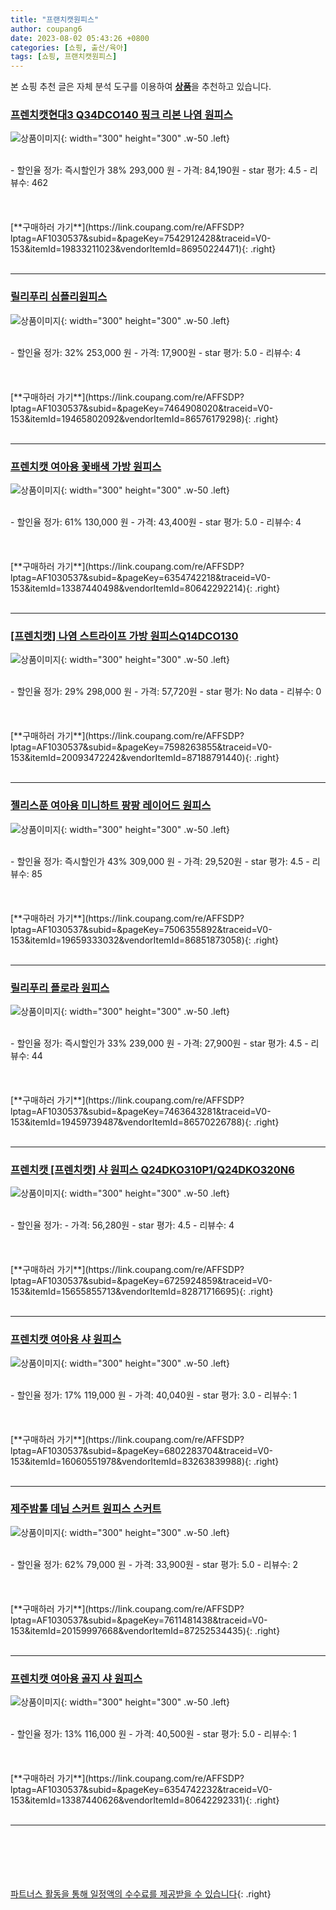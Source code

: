 ```yaml
---
title: "프랜치캣원피스"
author: coupang6
date: 2023-08-02 05:43:26 +0800
categories: [쇼핑, 출산/육아]
tags: [쇼핑, 프랜치캣원피스]
---
```


본 쇼핑 추천 글은 자체 분석 도구를 이용하여 [**상품**](https://link.coupang.com/a/bao1ui)을 추천하고 있습니다.

### [프렌치캣현대3 Q34DCO140 핑크 리본 나염 원피스](https://link.coupang.com/re/AFFSDP?lptag=AF1030537&subid=&pageKey=7542912428&traceid=V0-153&itemId=19833211023&vendorItemId=86950224471)

![상품이미지](https://thumbnail9.coupangcdn.com/thumbnails/remote/230x230ex/image/vendor_inventory/52f1/1cddc904eef2327ba8ce03bd3e32555758ce000b0271ab8bf9bd43a396b9.JPG){: width="300" height="300" .w-50 .left}


<br>
- 할인율 정가: 즉시할인가 38%  293,000   원
- 가격: 84,190원
- star 평가: 4.5
- 리뷰수: 462
<br>
<br>
<br>
<br>
[**구매하러 가기**](https://link.coupang.com/re/AFFSDP?lptag=AF1030537&subid=&pageKey=7542912428&traceid=V0-153&itemId=19833211023&vendorItemId=86950224471){: .right}
<br>
<br>

---

### [릴리푸리 심플리원피스](https://link.coupang.com/re/AFFSDP?lptag=AF1030537&subid=&pageKey=7464908020&traceid=V0-153&itemId=19465802092&vendorItemId=86576179298)

![상품이미지](https://thumbnail8.coupangcdn.com/thumbnails/remote/230x230ex/image/vendor_inventory/a5c9/bbd6ed2078b94bf9224cd24bdd1ddf6db70c5364aef1dd5e851d6a6a35d0.jpg){: width="300" height="300" .w-50 .left}


<br>
- 할인율 정가: 32%  253,000   원
- 가격: 17,900원
- star 평가: 5.0
- 리뷰수: 4
<br>
<br>
<br>
<br>
[**구매하러 가기**](https://link.coupang.com/re/AFFSDP?lptag=AF1030537&subid=&pageKey=7464908020&traceid=V0-153&itemId=19465802092&vendorItemId=86576179298){: .right}
<br>
<br>

---

### [프렌치캣 여아용 꽃배색 가방 원피스](https://link.coupang.com/re/AFFSDP?lptag=AF1030537&subid=&pageKey=6354742218&traceid=V0-153&itemId=13387440498&vendorItemId=80642292214)

![상품이미지](https://thumbnail7.coupangcdn.com/thumbnails/remote/230x230ex/image/rs_quotation_api/k2j9wvea/83a99f74897b4de097d0d3e390188b83.jpg){: width="300" height="300" .w-50 .left}


<br>
- 할인율 정가: 61%  130,000   원
- 가격: 43,400원
- star 평가: 5.0
- 리뷰수: 4
<br>
<br>
<br>
<br>
[**구매하러 가기**](https://link.coupang.com/re/AFFSDP?lptag=AF1030537&subid=&pageKey=6354742218&traceid=V0-153&itemId=13387440498&vendorItemId=80642292214){: .right}
<br>
<br>

---

### [[프렌치캣] 나염 스트라이프 가방 원피스Q14DCO130](https://link.coupang.com/re/AFFSDP?lptag=AF1030537&subid=&pageKey=7598263855&traceid=V0-153&itemId=20093472242&vendorItemId=87188791440)

![상품이미지](https://thumbnail9.coupangcdn.com/thumbnails/remote/230x230ex/image/vendor_inventory/8109/57b4e97769c669e92d9b1af8396906c0a7616db6d48ecbc8cb97e5035caa.jpg){: width="300" height="300" .w-50 .left}


<br>
- 할인율 정가: 29%  298,000   원
- 가격: 57,720원
- star 평가: No data
- 리뷰수: 0
<br>
<br>
<br>
<br>
[**구매하러 가기**](https://link.coupang.com/re/AFFSDP?lptag=AF1030537&subid=&pageKey=7598263855&traceid=V0-153&itemId=20093472242&vendorItemId=87188791440){: .right}
<br>
<br>

---

### [젤리스푼 여아용 미니하트 팡팡 레이어드 원피스](https://link.coupang.com/re/AFFSDP?lptag=AF1030537&subid=&pageKey=7506355892&traceid=V0-153&itemId=19659333032&vendorItemId=86851873058)

![상품이미지](https://thumbnail6.coupangcdn.com/thumbnails/remote/230x230ex/image/vendor_inventory/6c07/ff1f885cef862782ac462e793ab8a621f25463fd734d597b1b1de1fcd156.jpg){: width="300" height="300" .w-50 .left}


<br>
- 할인율 정가: 즉시할인가 43%  309,000   원
- 가격: 29,520원
- star 평가: 4.5
- 리뷰수: 85
<br>
<br>
<br>
<br>
[**구매하러 가기**](https://link.coupang.com/re/AFFSDP?lptag=AF1030537&subid=&pageKey=7506355892&traceid=V0-153&itemId=19659333032&vendorItemId=86851873058){: .right}
<br>
<br>

---

### [릴리푸리 플로라 원피스](https://link.coupang.com/re/AFFSDP?lptag=AF1030537&subid=&pageKey=7463643281&traceid=V0-153&itemId=19459739487&vendorItemId=86570226788)

![상품이미지](https://thumbnail10.coupangcdn.com/thumbnails/remote/230x230ex/image/vendor_inventory/e5fd/0e075967c3c0b15f4427acfec12cc5b425e8e954a365c3bc29b4b04c15bf.jpg){: width="300" height="300" .w-50 .left}


<br>
- 할인율 정가: 즉시할인가 33%  239,000   원
- 가격: 27,900원
- star 평가: 4.5
- 리뷰수: 44
<br>
<br>
<br>
<br>
[**구매하러 가기**](https://link.coupang.com/re/AFFSDP?lptag=AF1030537&subid=&pageKey=7463643281&traceid=V0-153&itemId=19459739487&vendorItemId=86570226788){: .right}
<br>
<br>

---

### [프렌치캣 [프렌치캣] 샤 원피스 Q24DKO310P1/Q24DKO320N6](https://link.coupang.com/re/AFFSDP?lptag=AF1030537&subid=&pageKey=6725924859&traceid=V0-153&itemId=15655855713&vendorItemId=82871716695)

![상품이미지](https://thumbnail7.coupangcdn.com/thumbnails/remote/230x230ex/image/vendor_inventory/d083/4bc73061c6bb8962d24d6f8e5961a60011450ce6aa56dc065e486fe8b31b.jpg){: width="300" height="300" .w-50 .left}


<br>
- 할인율 정가: 
- 가격: 56,280원
- star 평가: 4.5
- 리뷰수: 4
<br>
<br>
<br>
<br>
[**구매하러 가기**](https://link.coupang.com/re/AFFSDP?lptag=AF1030537&subid=&pageKey=6725924859&traceid=V0-153&itemId=15655855713&vendorItemId=82871716695){: .right}
<br>
<br>

---

### [프렌치캣 여아용 샤 원피스](https://link.coupang.com/re/AFFSDP?lptag=AF1030537&subid=&pageKey=6802283704&traceid=V0-153&itemId=16060551978&vendorItemId=83263839988)

![상품이미지](https://thumbnail8.coupangcdn.com/thumbnails/remote/230x230ex/image/retail/images/2022/09/26/16/2/e6e0c3fe-c1ad-45b7-90fb-21a7221cd88e.jpg){: width="300" height="300" .w-50 .left}


<br>
- 할인율 정가: 17%  119,000   원
- 가격: 40,040원
- star 평가: 3.0
- 리뷰수: 1
<br>
<br>
<br>
<br>
[**구매하러 가기**](https://link.coupang.com/re/AFFSDP?lptag=AF1030537&subid=&pageKey=6802283704&traceid=V0-153&itemId=16060551978&vendorItemId=83263839988){: .right}
<br>
<br>

---

### [제주밤톨 데님 스커트 원피스 스커트](https://link.coupang.com/re/AFFSDP?lptag=AF1030537&subid=&pageKey=7611481438&traceid=V0-153&itemId=20159997668&vendorItemId=87252534435)

![상품이미지](https://thumbnail8.coupangcdn.com/thumbnails/remote/230x230ex/image/vendor_inventory/d767/498e0c50ac8dfe57b070af628266876aef95023458ebf6621b859584abd8.jpg){: width="300" height="300" .w-50 .left}


<br>
- 할인율 정가: 62%  79,000   원
- 가격: 33,900원
- star 평가: 5.0
- 리뷰수: 2
<br>
<br>
<br>
<br>
[**구매하러 가기**](https://link.coupang.com/re/AFFSDP?lptag=AF1030537&subid=&pageKey=7611481438&traceid=V0-153&itemId=20159997668&vendorItemId=87252534435){: .right}
<br>
<br>

---

### [프렌치캣 여아용 골지 샤 원피스](https://link.coupang.com/re/AFFSDP?lptag=AF1030537&subid=&pageKey=6354742232&traceid=V0-153&itemId=13387440626&vendorItemId=80642292331)

![상품이미지](https://thumbnail8.coupangcdn.com/thumbnails/remote/230x230ex/image/rs_quotation_api/aza6mtqj/2db43b202ebc4daea02be89794e8da54.jpg){: width="300" height="300" .w-50 .left}


<br>
- 할인율 정가: 13%  116,000   원
- 가격: 40,500원
- star 평가: 5.0
- 리뷰수: 1
<br>
<br>
<br>
<br>
[**구매하러 가기**](https://link.coupang.com/re/AFFSDP?lptag=AF1030537&subid=&pageKey=6354742232&traceid=V0-153&itemId=13387440626&vendorItemId=80642292331){: .right}
<br>
<br>

---
<br><br><br><br><br> [파트너스 활동을 통해 일정액의 수수료를 제공받을 수 있습니다](https://link.coupang.com/a/bao1ui){: .right}